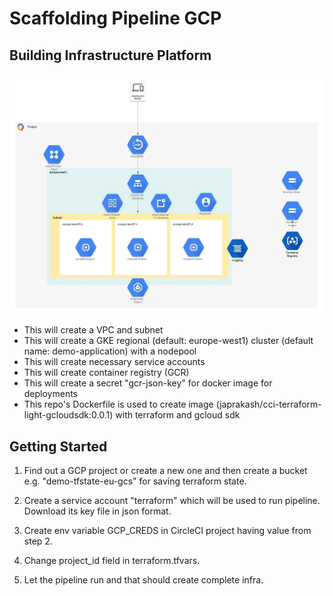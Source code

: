 # Scaffolding Pipeline GCP

## Building Infrastructure Platform

![Cloud Architecture](images/GCP-GKE-Infra.jpeg)

- This will create a VPC and subnet
- This will create a GKE regional (default: europe-west1) cluster (default name: demo-application) with a nodepool
- This will create necessary service accounts
- This will create container registry (GCR)
- This will create a secret "gcr-json-key" for docker image for deployments
- This repo's Dockerfile is used to create image (japrakash/cci-terraform-light-gcloudsdk:0.0.1) with terraform and gcloud sdk

## Getting Started

1) Find out a GCP project or create a new one and then create a bucket e.g. "demo-tfstate-eu-gcs" for saving terraform state.

2) Create a service account "terraform" which will be used to run pipeline. Download its key file in json format.

3) Create env variable GCP_CREDS in CircleCI project having value from step 2.

4) Change project_id field in terraform.tfvars.

5) Let the pipeline run and that should create complete infra.
